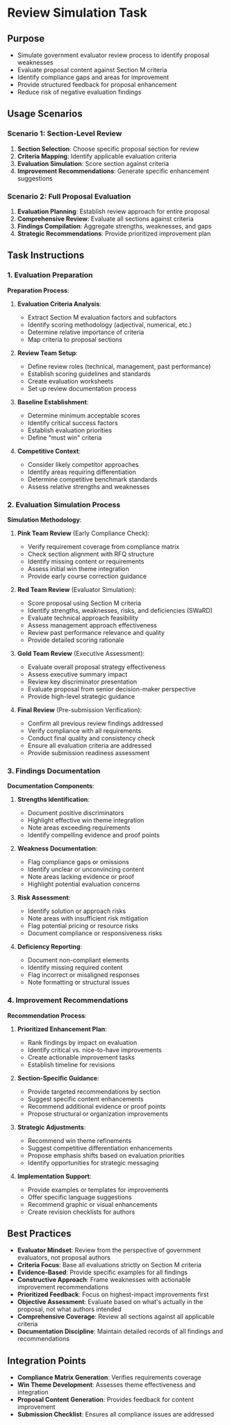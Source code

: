 <!-- Powered by BMAD™ Core -->

# Review Simulation Task

## Purpose

- Simulate government evaluator review process to identify proposal weaknesses
- Evaluate proposal content against Section M criteria
- Identify compliance gaps and areas for improvement
- Provide structured feedback for proposal enhancement
- Reduce risk of negative evaluation findings

## Usage Scenarios

### Scenario 1: Section-Level Review

1. **Section Selection**: Choose specific proposal section for review
2. **Criteria Mapping**: Identify applicable evaluation criteria
3. **Evaluation Simulation**: Score section against criteria
4. **Improvement Recommendations**: Generate specific enhancement suggestions

### Scenario 2: Full Proposal Evaluation

1. **Evaluation Planning**: Establish review approach for entire proposal
2. **Comprehensive Review**: Evaluate all sections against criteria
3. **Findings Compilation**: Aggregate strengths, weaknesses, and gaps
4. **Strategic Recommendations**: Provide prioritized improvement plan

## Task Instructions

### 1. Evaluation Preparation

**Preparation Process**:

1. **Evaluation Criteria Analysis**:
   - Extract Section M evaluation factors and subfactors
   - Identify scoring methodology (adjectival, numerical, etc.)
   - Determine relative importance of criteria
   - Map criteria to proposal sections

2. **Review Team Setup**:
   - Define review roles (technical, management, past performance)
   - Establish scoring guidelines and standards
   - Create evaluation worksheets
   - Set up review documentation process

3. **Baseline Establishment**:
   - Determine minimum acceptable scores
   - Identify critical success factors
   - Establish evaluation priorities
   - Define "must win" criteria

4. **Competitive Context**:
   - Consider likely competitor approaches
   - Identify areas requiring differentiation
   - Determine competitive benchmark standards
   - Assess relative strengths and weaknesses

### 2. Evaluation Simulation Process

**Simulation Methodology**:

1. **Pink Team Review** (Early Compliance Check):
   - Verify requirement coverage from compliance matrix
   - Check section alignment with RFQ structure
   - Identify missing content or requirements
   - Assess initial win theme integration
   - Provide early course correction guidance

2. **Red Team Review** (Evaluator Simulation):
   - Score proposal using Section M criteria
   - Identify strengths, weaknesses, risks, and deficiencies (SWaRD)
   - Evaluate technical approach feasibility
   - Assess management approach effectiveness
   - Review past performance relevance and quality
   - Provide detailed scoring rationale

3. **Gold Team Review** (Executive Assessment):
   - Evaluate overall proposal strategy effectiveness
   - Assess executive summary impact
   - Review key discriminator presentation
   - Evaluate proposal from senior decision-maker perspective
   - Provide high-level strategic guidance

4. **Final Review** (Pre-submission Verification):
   - Confirm all previous review findings addressed
   - Verify compliance with all requirements
   - Conduct final quality and consistency check
   - Ensure all evaluation criteria are addressed
   - Provide submission readiness assessment

### 3. Findings Documentation

**Documentation Components**:

1. **Strengths Identification**:
   - Document positive discriminators
   - Highlight effective win theme integration
   - Note areas exceeding requirements
   - Identify compelling evidence and proof points

2. **Weakness Documentation**:
   - Flag compliance gaps or omissions
   - Identify unclear or unconvincing content
   - Note areas lacking evidence or proof
   - Highlight potential evaluation concerns

3. **Risk Assessment**:
   - Identify solution or approach risks
   - Note areas with insufficient risk mitigation
   - Flag potential pricing or resource risks
   - Document compliance or responsiveness risks

4. **Deficiency Reporting**:
   - Document non-compliant elements
   - Identify missing required content
   - Flag incorrect or misaligned responses
   - Note formatting or structural issues

### 4. Improvement Recommendations

**Recommendation Process**:

1. **Prioritized Enhancement Plan**:
   - Rank findings by impact on evaluation
   - Identify critical vs. nice-to-have improvements
   - Create actionable improvement tasks
   - Establish timeline for revisions

2. **Section-Specific Guidance**:
   - Provide targeted recommendations by section
   - Suggest specific content enhancements
   - Recommend additional evidence or proof points
   - Propose structural or organization improvements

3. **Strategic Adjustments**:
   - Recommend win theme refinements
   - Suggest competitive differentiation enhancements
   - Propose emphasis shifts based on evaluation priorities
   - Identify opportunities for strategic messaging

4. **Implementation Support**:
   - Provide examples or templates for improvements
   - Offer specific language suggestions
   - Recommend graphic or visual enhancements
   - Create revision checklists for authors

## Best Practices

- **Evaluator Mindset**: Review from the perspective of government evaluators, not proposal authors
- **Criteria Focus**: Base all evaluations strictly on Section M criteria
- **Evidence-Based**: Provide specific examples for all findings
- **Constructive Approach**: Frame weaknesses with actionable improvement recommendations
- **Prioritized Feedback**: Focus on highest-impact improvements first
- **Objective Assessment**: Evaluate based on what's actually in the proposal, not what authors intended
- **Comprehensive Coverage**: Review all sections against all applicable criteria
- **Documentation Discipline**: Maintain detailed records of all findings and recommendations

## Integration Points

- **Compliance Matrix Generation**: Verifies requirements coverage
- **Win Theme Development**: Assesses theme effectiveness and integration
- **Proposal Content Generation**: Provides feedback for content improvement
- **Submission Checklist**: Ensures all compliance issues are addressed
